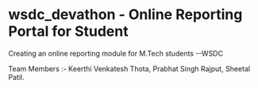 # wsdc_devathon - Online Reporting Portal for Student
Creating an online reporting module for M.Tech students --WSDC

Team Members :-
Keerthi Venkatesh Thota, 
Prabhat Singh Rajput,
Sheetal Patil.
